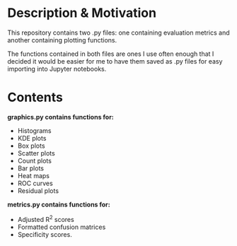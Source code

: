 # Description & Motivation

This repository contains two .py files: one containing evaluation metrics and another containing plotting functions. 

The functions contained in both files are ones I use often enough that I decided it would be easier for me to have them saved as .py files for easy importing into Jupyter notebooks.

# Contents

**graphics.py contains functions for:**

- Histograms
- KDE plots
- Box plots
- Scatter plots
- Count plots
- Bar plots
- Heat maps
- ROC curves
- Residual plots

**metrics.py contains functions for:**

- Adjusted R<sup>2</sup> scores
- Formatted confusion matrices
- Specificity scores.